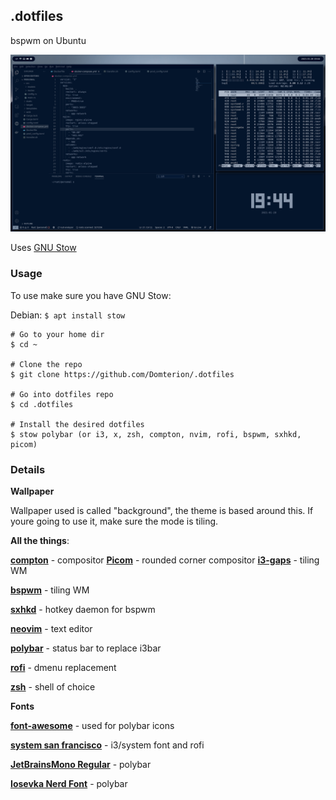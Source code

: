 ## **.dotfiles**

bspwm on Ubuntu

![desktop](./desktop.png)

Uses [GNU Stow](https://www.gnu.org/software/stow/)

### **Usage**

To use make sure you have GNU Stow:

Debian: `$ apt install stow`

```
# Go to your home dir
$ cd ~

# Clone the repo
$ git clone https://github.com/Domterion/.dotfiles

# Go into dotfiles repo
$ cd .dotfiles

# Install the desired dotfiles
$ stow polybar (or i3, x, zsh, compton, nvim, rofi, bspwm, sxhkd, picom)
```

### **Details**

**Wallpaper**

Wallpaper used is called "background", the theme is based around this. If youre going to use it, make sure the mode is tiling.

**All the things**:

**[compton](https://github.com/chjj/compton)** - compositor 
**[Picom](https://github.com/ibhagwan/picom)** - rounded corner compositor
**[i3-gaps](https://github.com/Airblader/i3)** - tiling WM

**[bspwm](https://github.com/baskerville/bspwm)** - tiling WM

**[sxhkd](https://github.com/baskerville/sxhkd)** - hotkey daemon for bspwm

**[neovim](https://github.com/neovim/neovim)** - text editor

**[polybar](https://github.com/polybar/polybar)** - status bar to replace i3bar

**[rofi](https://github.com/davatorium/rofi)** - dmenu replacement

**[zsh](https://github.com/zsh-users/zsh)** - shell of choice

**Fonts**

**[font-awesome](https://github.com/FortAwesome/Font-Awesome)** - used for polybar icons

**[system san francisco](https://github.com/supermarin/YosemiteSanFranciscoFont)** - i3/system font and rofi

**[JetBrainsMono Regular](https://www.jetbrains.com/lp/mono/)** - polybar

**[Iosevka Nerd Font](https://github.com/ryanoasis/nerd-fonts/tree/master/patched-fonts/Iosevka)** - polybar



